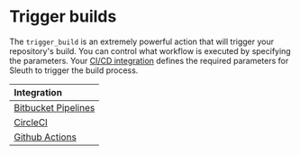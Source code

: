 # Trigger builds

The `trigger_build` is an extremely powerful action that will trigger your repository's build. You can control what workflow is executed by specifying the parameters. Your [CI/CD integration](../../integrations-1/builds/) defines the required parameters for Sleuth to trigger the build process. 

| Integration |
| :--- |
| ​[Bitbucket Pipelines](trigger-build-bb-pipelines.md)​ |
| ​[CircleCI](trigger-build-circleci.md)​ |
| ​[Github Actions](trigger-build-gh-actions.md)​ |



